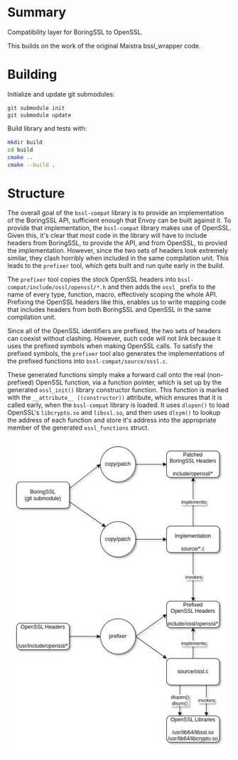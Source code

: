 # Summary

Compatibility layer for BoringSSL to OpenSSL.

This builds on the work of the original Maistra bssl_wrapper code.

# Building
Initialize and update git submodules:

```
git submodule init
git submodule update
```
Build library and tests with:

```sh
mkdir build
cd build
cmake ..
cmake --build .
```

# Structure

The overall goal of the `bssl-compat` library is to provide an implementation of the BoringSSL API, sufficient enough that Envoy can be built against it. To provide that implementation, the `bssl-compat` library makes use of OpenSSL. Given this, it's clear that most code in the library will have to include headers from BoringSSL, to provide the API, and from OpenSSL, to provied the implementation. However, since the two sets of headers look extremely similar, they clash horribly when included in the same compilation unit. This leads to the `prefixer` tool, which gets built and run quite early in the build.

The `prefixer` tool copies the stock OpenSSL headers into `bssl-compat/include/ossl/openssl/*.h` and then adds the `ossl_` prefix to the name of every type, function, macro, effectively scoping the whole API. Prefixing the OpenSSL headers like this, enables us to write mapping code that includes headers from both BoringSSL and OpenSSL in the same compilation unit.

Since all of the OpenSSL identifiers are prefixed, the two sets of headers can coexist without clashing. However, such code will not link because it uses the prefixed symbols when making OpenSSL calls. To satisfy the prefixed symbols, the `prefixer` tool also generates the implementations of the prefixed functions into `bssl-compat/source/ossl.c`.

These generated functions simply make a forward call onto the real (non-prefixed) OpenSSL function, via a function pointer, which is set up by the generated `ossl_init()` library constructor function. This function is marked with the `__attribute__ ((constructor))` attribute, which ensures that it is called early, when the `bssl-compat` library is loaded. It uses `dlopen()` to load OpenSSL's `libcrypto.so` and `libssl.so`, and then uses `dlsym()` to lookup the address of each function and store it's address into the appropriate member of the generated `ossl_functions` struct.

![bssl-compat-build](bssl-compat-build.jpg)
